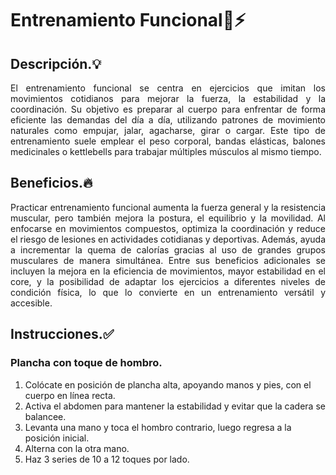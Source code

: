 # Entrenamiento Funcional🚶⚡


## Descripción.💡

<p align="justify">El entrenamiento funcional se centra en ejercicios que imitan los movimientos cotidianos para mejorar la fuerza, la estabilidad y la coordinación. Su objetivo es preparar al cuerpo para enfrentar de forma eficiente las demandas del día a día, utilizando patrones de movimiento naturales como empujar, jalar, agacharse, girar o cargar. Este tipo de entrenamiento suele emplear el peso corporal, bandas elásticas, balones medicinales o kettlebells para trabajar múltiples músculos al mismo tiempo.</p>


## Beneficios.🔥
<p align="justify">Practicar entrenamiento funcional aumenta la fuerza general y la resistencia muscular, pero también mejora la postura, el equilibrio y la movilidad. Al enfocarse en movimientos compuestos, optimiza la coordinación y reduce el riesgo de lesiones en actividades cotidianas y deportivas. Además, ayuda a incrementar la quema de calorías gracias al uso de grandes grupos musculares de manera simultánea. Entre sus beneficios adicionales se incluyen la mejora en la eficiencia de movimientos, mayor estabilidad en el core, y la posibilidad de adaptar los ejercicios a diferentes niveles de condición física, lo que lo convierte en un entrenamiento versátil y accesible.</p>


## Instrucciones.✅

### Plancha con toque de hombro.

1. Colócate en posición de plancha alta, apoyando manos y pies, con el cuerpo en línea recta.
2. Activa el abdomen para mantener la estabilidad y evitar que la cadera se balancee.
3. Levanta una mano y toca el hombro contrario, luego regresa a la posición inicial.
4. Alterna con la otra mano.
5. Haz 3 series de 10 a 12 toques por lado.
